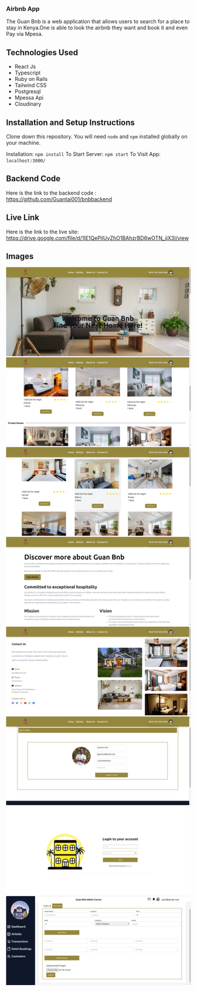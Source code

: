 ### Airbnb App 
The Guan Bnb is a web application that allows users to search for a place to stay in Kenya.One is able to look the airbnb they want and book it and even Pay via Mpesa.

## Technologies Used
* React Js
* Typescript
* Ruby on Rails
* Tailwind CSS
* Postgresql
* Mpessa Api
* Cloudinary

## Installation and Setup Instructions
Clone down this repository. You will need `node` and `npm` installed globally on your machine.

Installation:
`npm install`
To Start Server:
`npm start`
To Visit App:
`localhost:3000/`

## Backend Code 
Here is the link to the backend code : https://github.com/Guantai001/bnbbackend

## Live Link

Here is the link to the live site: https://drive.google.com/file/d/1IE1QePilUyZhO1BAhzrBD6wOTN_jjX3I/view

## Images
![Screenshot from 2021-09-27 12-00-27](/src/images/1.png)
![Screenshot from 2021-09-27 12-00-27](/src/images/2.png)
![Screenshot from 2021-09-27 12-00-27](/src/images/3.png)
![Screenshot from 2021-09-27 12-00-27](/src/images/4.png)
![Screenshot from 2021-09-27 12-00-27](/src/images/5.png)
![Screenshot from 2021-09-27 12-00-27](/src/images/6.png)
![Screenshot from 2021-09-27 12-00-27](/src/images/7.png)
![Screenshot from 2021-09-27 12-00-27](/src/images/8.png)

